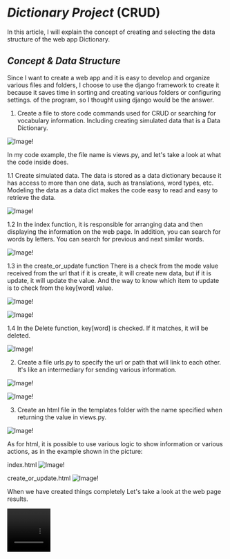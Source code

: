 # *Dictionary Project* (CRUD)

In this article, I will explain the concept of creating and selecting the data structure of the web app Dictionary.

## *Concept & Data Structure*

Since I want to create a web app and it is easy to develop and organize various files and folders, I choose to use the django framework to create it because it saves time in sorting and creating various folders or configuring settings. of the program, so I thought using django would be the answer.

1. Create a file to store code commands used for CRUD or searching for vocabulary information. Including creating simulated data that is a Data Dictionary.

![Image!](images/file-views.png)

In my code example, the file name is views.py, and let's take a look at what the code inside does.

1.1 Create simulated data. The data is stored as a data dictionary because it has access to more than one data, such as translations, word types, etc. Modeling the data as a data dict makes the code easy to read and easy to retrieve the data.

![Image!](images/data-list.png)

1.2 In the index function, it is responsible for arranging data and then displaying the information on the web page. In addition, you can search for words by letters. You can search for previous and next similar words.

![Image!](images/F-index.png)

1.3 in the create_or_update function There is a check from the mode value received from the url that if it is create, it will create new data, but if it is update, it will update the value.
And the way to know which item to update is to check from the key[word] value.

![Image!](images/F-createOrUpdate.png)

![Image!](images/F-createOrUpdate-2.png)

 1.4 In the Delete function, key[word] is checked. If it matches, it will be deleted.

![Image!](images/F-delete.png)

2. Create a file urls.py to specify the url or path that will link to each other. It's like an intermediary for sending various information.

![Image!](images/file-urls.png)

![Image!](images/url-path.png)

3. Create an html file in the templates folder with the name specified when returning the value in views.py.

![Image!](images/file-html.png)

As for html, it is possible to use various logic to show information or various actions, as in the example shown in the picture:

index.html
![Image!](images/file-index.png)

create_or_update.html
![Image!](images/file-createOrUpdate.png)

When we have created things completely Let's take a look at the web page results.  

<video width="100" height="100" controls>
  <source src="video/DictionaryWeb.mp4" type="video/mp4">
  Your browser does not support the video tag.
</video>












